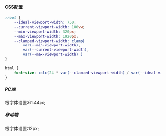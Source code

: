 #### CSS配置

```css
:root {
    --ideal-viewport-width: 750;
    --current-viewport-width: 100vw;
    --min-viewport-width: 320px;
    --max-viewport-width: 1920px;
    --clamped-viewport-width: clamp(
        var(--min-viewport-width),
        var(--current-viewport-width),
        var(--max-viewport-width) )
}

html {
    font-size: calc(24 * var(--clamped-viewport-width) / var(--ideal-viewport-width))
}
```

##### PC端  

根字体设置:61.44px;

##### 移动端

根字体设置:12px;

